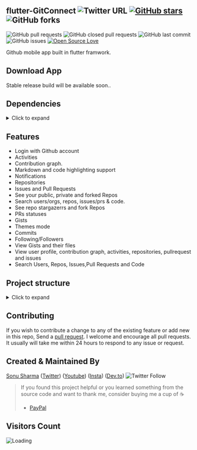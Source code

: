 ## flutter-GitConnect ![Twitter URL](https://img.shields.io/twitter/url?style=social&url=https%3A%2F%2Ftwitter.com%2Fthealphamerc) [![GitHub stars](https://img.shields.io/github/stars/Thealphamerc/flutter-GitConnect?style=social)](https://github.com/login?return_to=%2FTheAlphamerc%flutter-GitConnect) ![GitHub forks](https://img.shields.io/github/forks/TheAlphamerc/flutter-GitConnect?style=social) 
![GitHub pull requests](https://img.shields.io/github/issues-pr/TheAlphamerc/flutter-GitConnect) ![GitHub closed pull requests](https://img.shields.io/github/issues-pr-closed/Thealphamerc/flutter-GitConnect) ![GitHub last commit](https://img.shields.io/github/last-commit/Thealphamerc/flutter-GitConnect)  ![GitHub issues](https://img.shields.io/github/issues-raw/Thealphamerc/flutter-GitConnect) [![Open Source Love](https://badges.frapsoft.com/os/v2/open-source.svg?v=103)](https://github.com/Thealphamerc/flutter-GitConnect) 

Github mobile app built in flutter framwork.


## Download App
Stable release build will be available soon..


## Dependencies
<details>
     <summary> Click to expand </summary>
     
* [intl](https://pub.dev/packages/intl)
* [dio](https://pub.dev/packages/dio)
* [share](https://pub.dev/packages/share)
* [get_it](https://pub.dev/packages/get_it)
* [graphql](https://pub.dev/packages/graphql)
* [equatable](https://pub.dev/packages/equatable)
* [flutter_bloc](https://pub.dev/packages/flutter_bloc)
* [url_launcher](https://pub.dev/packages/url_launcher)
* [google_fonts](https://pub.dev/packages/google_fonts)
* [build_context](https://pub.dev/packages/build_context)
* [webview_flutter](https://pub.dev/packages/webview_flutter)
* [shared_preferences](https://pub.dev/packages/shared_preferences)
* [cached_network_image](https://pub.dev/packages/cached_network_image)
     
</details>


## Features

* Login with Github account
* Activities          
* Contribution graph.
* Markdown and code highlighting support
* Notifications
* Repositories
* Issues and Pull Requests
* See your public, private and forked Repos
* Search users/orgs, repos, issues/prs & code.
* See repo stargazerrs and fork Repos
* PRs statuses
* Gists
* Themes mode  
* Commits 
* Following/Followers
* View Gists and their files
* View user profile, contribution graph, activities, repositories, pullrequest and issues
* Search Users, Repos, Issues,Pull Requests and Code

## Project structure
<details>
     <summary> Click to expand </summary>
     
```
|      
|-- lib
|   |-- app_delegate.dart
|   |-- bloc
|   |   |-- User
|   |   |   |-- User_bloc.dart
|   |   |   |-- User_event.dart
|   |   |   |-- User_model.dart
|   |   |   |-- User_state.dart
|   |   |   |-- index.dart
|   |   |   '-- model
|   |   |       |-- event_model.dart
|   |   |       '-- gist_model.dart
|   |   |-- auth
|   |   |   |-- auth_bloc.dart
|   |   |   |-- auth_event.dart
|   |   |   |-- auth_state.dart
|   |   |   '-- index.dart
|   |   |-- bloc
|   |   |   |-- repo_bloc.dart
|   |   |   |-- repo_event.dart
|   |   |   |-- repo_response_model.dart
|   |   |   '-- repo_state.dart
|   |   |-- gist
|   |   |   |-- gist_bloc.dart
|   |   |   |-- gist_event.dart
|   |   |   '-- gist_state.dart
|   |   |-- issues
|   |   |   |-- index.dart
|   |   |   |-- issues_bloc.dart
|   |   |   |-- issues_event.dart
|   |   |   |-- issues_model.dart
|   |   |   '-- issues_state.dart
|   |   |-- navigation
|   |   |   |-- index.dart
|   |   |   |-- navigation_bloc.dart
|   |   |   |-- navigation_event.dart
|   |   |   '-- navigation_state.dart
|   |   |-- notification
|   |   |   |-- index.dart
|   |   |   |-- notification_bloc.dart
|   |   |   |-- notification_event.dart
|   |   |   |-- notification_model.dart
|   |   |   '-- notification_state.dart
|   |   |-- people
|   |   |   |-- index.dart
|   |   |   |-- people_bloc.dart
|   |   |   |-- people_event.dart
|   |   |   |-- people_model.dart
|   |   |   '-- people_state.dart
|   |   |-- pullrequest
|   |   |   |-- index.dart
|   |   |   |-- pullrequest_bloc.dart
|   |   |   |-- pullrequest_event.dart
|   |   |   '-- pullrequest_state.dart
|   |   '-- search
|   |       |-- index.dart
|   |       |-- model
|   |       |   '-- search_userModel.dart
|   |       |-- repo_model.dart
|   |       |-- search_bloc.dart
|   |       |-- search_event.dart
|   |       '-- search_state.dart
|   |-- exceptions
|   |   '-- exceptions.dart
|   |-- helper
|   |   |-- GIcons.dart
|   |   |-- config.dart
|   |   |-- git_config.dart.template
|   |   |-- shared_prefrence_helper.dart
|   |   '-- utility.dart
|   |-- locator.dart
|   |-- main.dart
|   |-- model
|   |   |-- forks_model.dart
|   |   |-- page_info_model.dart
|   |   '-- pul_request.dart
|   |-- resources
|   |   |-- dio_client.dart
|   |   |-- gatway
|   |   |   |-- api_gatway.dart
|   |   |   '-- api_gatway_impl.dart
|   |   |-- grapgqlApi
|   |   |   |-- gist_api.dart
|   |   |   |-- graphql_query_api.dart
|   |   |   |-- issues_api.dart
|   |   |   |-- people_api.dart
|   |   |   |-- pull_request_api.dart
|   |   |   '-- repo_api.dart
|   |   |-- graphql_client.dart
|   |   |-- repository
|   |   |   |-- User_repository.dart
|   |   |   |-- auth_repository.dart
|   |   |   |-- gist_repository.dart
|   |   |   |-- issues_repository.dart
|   |   |   |-- notification_repository.dart
|   |   |   |-- people_repository.dart
|   |   |   |-- pullrequest_repository.dart
|   |   |   '-- repo_repository.dart
|   |   '-- service
|   |       |-- auth_service.dart
|   |       |-- impl
|   |       |   |-- auth_service_impl.dart
|   |       |   '-- session_service_impl.dart
|   |       '-- session_service.dart
|   '-- ui
|       |-- page
|       |   |-- app.dart
|       |   |-- auth
|       |   |   |-- auth_page.dart
|       |   |   |-- repo
|       |   |   |   '-- repo_list_screen.dart
|       |   |   '-- web_view.dart
|       |   |-- common
|       |   |   |-- dashboard_page.dart
|       |   |   |-- no_data_page.dart
|       |   |   '-- under_development.dart
|       |   | (8 more...)
|       |   |-- splash.dart
|       |   |-- user
|       |   |   |-- User_page.dart
|       |   |   |-- User_screen.dart
|       |   |   |-- gist
|       |   |   |   |-- gist_detail.dart
|       |   |   |   |   |-- gist_detail_page.dart
|       |   |   |   |   |-- gist_detail_scree.dart
|       |   |   |   |   '-- gist_file_content.dart
|       |   |   |   |-- gist_list_page.dart
|       |   |   |   '-- gist_list_screen.dart
|       |   |   '-- widget
|       |   |       '-- git_contribution_graph.dart
|       |   '-- welcome_page.dart
|       |-- theme
|       |   |-- app_theme_provider.dart
|       |   |-- color
|       |   |   '-- dark_color.dart
|       |   |-- colors.dart
|       |   |-- custom_theme.dart
|       |   |-- export_theme.dart
|       |   |-- extentions.dart
|       |   |-- images.dart
|       |   |-- texttheme
|       |   |   '-- text_theme.dart
|       |   '-- theme.dart
|       '-- widgets
|           |-- bottom_navigation_bar.dart
|           |-- cached_image.dart
|           |-- flat_button.dart
|           | (5 more...)
|           |-- g_user_tile.dart
|           |-- markdown
|           |   |-- markdown_viewer.dart
|           |   '-- syntax_highlight.dart
|           '-- user_image.dart
|-- pubspec.yaml

```    
</details>
     
## Contributing

If you wish to contribute a change to any of the existing feature or add new in this repo,
Send a [pull request](https://github.com/TheAlphamerc/flutter-GitConnect/pulls). I welcome and encourage all pull requests. It usually will take me within 24 hours to respond to any issue or request.

## Created & Maintained By

[Sonu Sharma](https://github.com/TheAlphamerc) ([Twitter](https://www.twitter.com/TheAlphamerc)) ([Youtube](https://www.youtube.com/user/sonusharma045sonu/)) ([Insta](https://www.instagram.com/_sonu_sharma__)) ([Dev.to](https://dev.to/thealphamerc))
  ![Twitter Follow](https://img.shields.io/twitter/follow/thealphamerc?style=social) 

> If you found this project helpful or you learned something from the source code and want to thank me, consider buying me a cup of :coffee:
>
> * [PayPal](https://paypal.me/TheAlphamerc/)

## Visitors Count

<img align="left" src = "https://profile-counter.glitch.me/flutter-GitConnect/count.svg" alt ="Loading">
